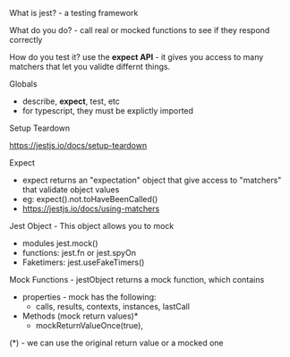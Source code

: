 What is jest?  - a testing framework

What do you do? - call real or mocked functions to see if they respond correctly

How do you test it? use the **expect API** - it gives you access to many matchers that let you validte differnt things.

Globals

- describe, **expect**, test, etc
- for typescript, they must be explictly imported

Setup Teardown

https://jestjs.io/docs/setup-teardown

Expect

- expect returns an "expectation" object that give access to "matchers" that validate object values
- eg: expect().not.toHaveBeenCalled()
- https://jestjs.io/docs/using-matchers

Jest Object - This object allows you to mock 

- modules jest.mock()
- functions: jest.fn or jest.spyOn
- Faketimers: jest.useFakeTimers()

Mock Functions - jestObject returns a mock function, which contains 

- properties - mock has the following: 
  - calls, results, contexts, instances, lastCall
- Methods (mock return values)*
  - mockReturnValueOnce(true), 

(*) - we can use the original return value or a mocked one



